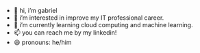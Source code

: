 - 👋 hi, i’m gabriel
- 👀 i’m interested in improve my IT professional career.
- 🌱 i’m currently learning cloud computing and machine learning.
- 📫 you can reach me by my linkedin!
- 😄 pronouns: he/him

<!---
gabrieltduart/gabrieltduart is a ✨ special ✨ repository because its `README.md` (this file) appears on your GitHub profile.
You can click the Preview link to take a look at your changes.
--->
